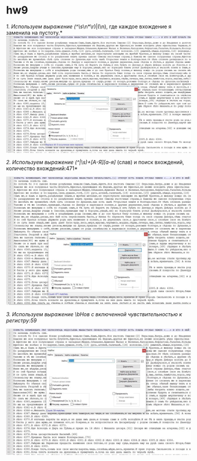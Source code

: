 # hw9
*1. Используем выражение (^\s*\n*\r)|(\n), где каждое вхождение я заменила на пустоту.*
![](https://github.com/ingakaspar/hw9/blob/master/1.jpg)

*2. Используем выражение (^|\s)+[А-Я][а-я]* (слав) и поиск вхождений, количество вхождений:471* 

![](https://github.com/ingakaspar/hw9/blob/master/2.jpg)

*3. Используем выражение \bНов с включенной чувствительностью к регистру:59*

![](https://github.com/ingakaspar/hw9/blob/master/3.jpg)

